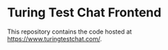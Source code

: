 # Turing Test Chat Frontend
This repository contains the code hosted at https://www.turingtestchat.com/.
